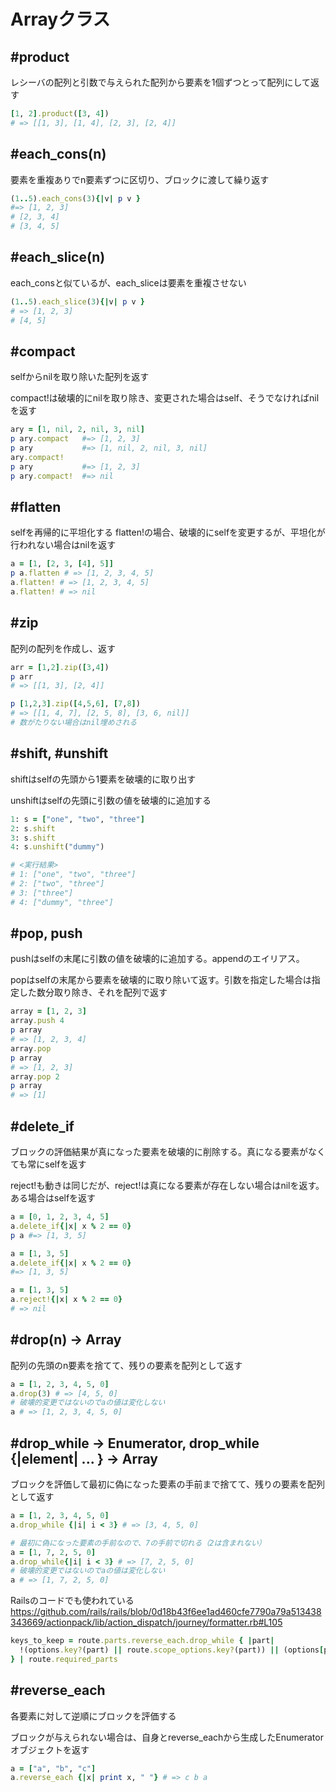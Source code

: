 # Arrayクラス

## #product

レシーバの配列と引数で与えられた配列から要素を1個ずつとって配列にして返す

```ruby
[1, 2].product([3, 4])
# => [[1, 3], [1, 4], [2, 3], [2, 4]]
```

## #each_cons(n)

要素を重複ありでn要素ずつに区切り、ブロックに渡して繰り返す

```ruby
(1..5).each_cons(3){|v| p v }
#=> [1, 2, 3]
# [2, 3, 4]                                                                
# [3, 4, 5]            
```

## #each_slice(n)

each_consと似ているが、each_sliceは要素を重複させない

```ruby
(1..5).each_slice(3){|v| p v }
# => [1, 2, 3]
# [4, 5]
```

## #compact

selfからnilを取り除いた配列を返す

compact!は破壊的にnilを取り除き、変更された場合はself、そうでなければnilを返す

```ruby
ary = [1, nil, 2, nil, 3, nil]
p ary.compact   #=> [1, 2, 3]
p ary           #=> [1, nil, 2, nil, 3, nil]
ary.compact!
p ary           #=> [1, 2, 3]
p ary.compact!  #=> nil
```

## #flatten

selfを再帰的に平坦化する
flatten!の場合、破壊的にselfを変更するが、平坦化が行われない場合はnilを返す

```ruby
a = [1, [2, 3, [4], 5]]
p a.flatten # => [1, 2, 3, 4, 5]
a.flatten! # => [1, 2, 3, 4, 5]
a.flatten! # => nil
```

## #zip
配列の配列を作成し、返す

```ruby
arr = [1,2].zip([3,4])
p arr
# => [[1, 3], [2, 4]]

p [1,2,3].zip([4,5,6], [7,8])
# => [[1, 4, 7], [2, 5, 8], [3, 6, nil]]
# 数がたりない場合はnil埋めされる
```

## #shift, #unshift

shiftはselfの先頭から1要素を破壊的に取り出す

unshiftはselfの先頭に引数の値を破壊的に追加する

```ruby
1: s = ["one", "two", "three"]
2: s.shift
3: s.shift
4: s.unshift("dummy")

# <実行結果>
# 1: ["one", "two", "three"]
# 2: ["two", "three"]
# 3: ["three"]
# 4: ["dummy", "three"]
```

## #pop, push
pushはselfの末尾に引数の値を破壊的に追加する。appendのエイリアス。

popはselfの末尾から要素を破壊的に取り除いて返す。引数を指定した場合は指定した数分取り除き、それを配列で返す

```ruby
array = [1, 2, 3]
array.push 4
p array
# => [1, 2, 3, 4]
array.pop
p array
# => [1, 2, 3]
array.pop 2
p array
# => [1]
```

## #delete_if

ブロックの評価結果が真になった要素を破壊的に削除する。真になる要素がなくても常にselfを返す

reject!も動きは同じだが、reject!は真になる要素が存在しない場合はnilを返す。ある場合はselfを返す

```ruby
a = [0, 1, 2, 3, 4, 5]
a.delete_if{|x| x % 2 == 0}
p a #=> [1, 3, 5]

a = [1, 3, 5]
a.delete_if{|x| x % 2 == 0}
#=> [1, 3, 5]

a = [1, 3, 5]
a.reject!{|x| x % 2 == 0}
# => nil
```

## #drop(n) -> Array
配列の先頭のn要素を捨てて、残りの要素を配列として返す

```ruby
a = [1, 2, 3, 4, 5, 0]
a.drop(3) # => [4, 5, 0]
# 破壊的変更ではないのでaの値は変化しない
a # => [1, 2, 3, 4, 5, 0]
```

## #drop_while -> Enumerator, drop_while {|element| ... } -> Array

ブロックを評価して最初に偽になった要素の手前まで捨てて、残りの要素を配列として返す

```ruby
a = [1, 2, 3, 4, 5, 0]
a.drop_while {|i| i < 3} # => [3, 4, 5, 0]

# 最初に偽になった要素の手前なので、7の手前で切れる（2は含まれない）
a = [1, 7, 2, 5, 0]
a.drop_while{|i| i < 3} # => [7, 2, 5, 0]
# 破壊的変更ではないのでaの値は変化しない
a # => [1, 7, 2, 5, 0]
```

Railsのコードでも使われている
https://github.com/rails/rails/blob/0d18b43f6ee1ad460cfe7790a79a513438343669/actionpack/lib/action_dispatch/journey/formatter.rb#L105

```ruby
keys_to_keep = route.parts.reverse_each.drop_while { |part|
  !(options.key?(part) || route.scope_options.key?(part)) || (options[part].nil? && recall[part].nil?)
} | route.required_parts
```

## #reverse_each
各要素に対して逆順にブロックを評価する

ブロックが与えられない場合は、自身とreverse_eachから生成したEnumeratorオブジェクトを返す

```ruby
a = ["a", "b", "c"]
a.reverse_each {|x| print x, " "} # => c b a
```

